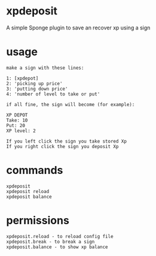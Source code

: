 # xpdeposit

A simple Sponge plugin to save an recover xp using a sign 

# usage

```
make a sign with these lines:

1: [xpdepot]
2: 'picking up price'
3: 'putting down price'
4: 'number of level to take or put'

if all fine, the sign will become (for example):

XP DEPOT
Take: 10
Put: 20
XP level: 2

If you left click the sign you take stored Xp
If you right click the sign you deposit Xp
```

# commands

```
xpdeposit
xpdeposit reload
xpdeposit balance
```

# permissions

```
xpdeposit.reload - to reload config file
xpdeposit.break - to break a sign
xpdeposit.balance - to show xp balance
```
